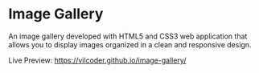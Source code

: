 # Image Gallery
An image gallery developed with HTML5 and CSS3 web application that allows you to display images organized in a clean and responsive design.

Live Preview: https://vilcoder.github.io/image-gallery/